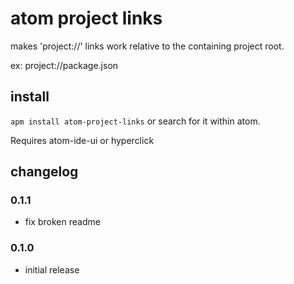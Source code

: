 # atom project links

makes 'project://' links work relative to the containing project root.

ex: project://package.json

## install

`apm install atom-project-links` or search for it within atom.

Requires atom-ide-ui or hyperclick

## changelog


### 0.1.1

* fix broken readme

### 0.1.0

* initial release
